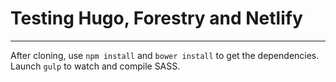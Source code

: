 # Testing Hugo, Forestry and Netlify

---

After cloning, use `npm install` and `bower install` to get the dependencies.
Launch `gulp` to watch and compile SASS.

